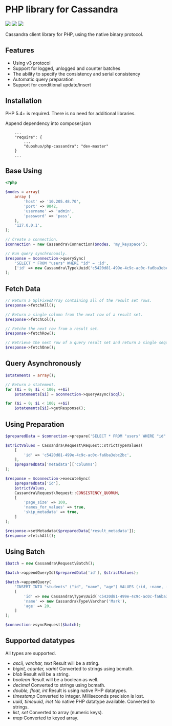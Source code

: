 PHP library for Cassandra
=========================

<a href="https://codeclimate.com/github/duoshuo/php-cassandra/"><img src="https://codeclimate.com/github/duoshuo/php-cassandra.png" /></a>
<a href="https://scrutinizer-ci.com/g/duoshuo/php-cassandra/"><img src="https://scrutinizer-ci.com/g/duoshuo/php-cassandra/badges/quality-score.png?b=master" /></a>
<a href="https://scrutinizer-ci.com/g/duoshuo/php-cassandra/"><img src="https://scrutinizer-ci.com/g/duoshuo/php-cassandra/badges/build.png?b=master" /></a>

Cassandra client library for PHP, using the native binary protocol.

## Features
* Using v3 protocol
* Support for logged, unlogged and counter batches
* The ability to specify the consistency and serial consistency
* Automatic query preparation
* Support for conditional update/insert

## Installation

PHP 5.4+ is required. There is no need for additional libraries.

Append dependency into composer.json

```
	...
	"require": {
		...
		"duoshuo/php-cassandra": "dev-master"
	}
	...
```

## Base Using

```php
<?php

$nodes = array(
	array (
		'host' => '10.205.48.70',
		'port' => 9042,
		'username' => 'admin',
		'password' => 'pass',
	),
	'127.0.0.1',
);

// Create a connection.
$connection = new Cassandra\Connection($nodes, 'my_keyspace');

// Run query synchronously.
$response = $connection->querySync(
	'SELECT * FROM "users" WHERE "id" = :id',
	['id' => new Cassandra\Type\Uuid('c5420d81-499e-4c9c-ac0c-fa6ba3ebc2bc')],
);
```

## Fetch Data

```php
// Return a SplFixedArray containing all of the result set rows.
$response->fetchAll();

// Return a single column from the next row of a result set.
$response->fetchCol();

// Fetche the next row from a result set.
$response->fetchRow();

// Retrieve the next row of a query result set and return a single sequence.
$response->fetchOne();
```

## Query Asynchronously

```php
$statements = array();

// Return a statement.
for ($i = 0; $i < 100; ++$i)
	$statements[$i] = $connection->queryAsync($cql);

for ($i = 0; $i < 100; ++$i)
	$statements[$i]->getResponse();
```

## Using Preparation

```php
$preparedData = $connection->prepare('SELECT * FROM "users" WHERE "id" = :id');

$strictValues = Cassandra\Request\Request::strictTypeValues(
	[
		'id' => 'c5420d81-499e-4c9c-ac0c-fa6ba3ebc2bc',
	],
	$preparedData['metadata']['columns']
);

$response = $connection->executeSync(
	$preparedData['id'],
	$strictValues,
	Cassandra\Request\Request::CONSISTENCY_QUORUM,
	[
		'page_size' => 100,
		'names_for_values' => true,
		'skip_metadata' => true,
	]
);

$response->setMetadata($preparedData['result_metadata']);
$response->fetchAll();
```

## Using Batch

```php
$batch = new Cassandra\Request\Batch();

$batch->appendQueryId($preparedData['id'], $strictValues);

$batch->appendQuery(
	'INSERT INTO "students" ("id", "name", "age") VALUES (:id, :name, :age)',
	[
		'id' => new Cassandra\Type\Uuid('c5420d81-499e-4c9c-ac0c-fa6ba3ebc2bc'),
		'name' => new Cassandra\Type\Varchar('Mark'),
		'age' => 20,
	]
);

$connection->syncRequest($batch);
```

## Supported datatypes

All types are supported.

* *ascii, varchar, text*
  Result will be a string.
* *bigint, counter, varint*
  Converted to strings using bcmath.
* *blob*
  Result will be a string.
* *boolean*
  Result will be a boolean as well.
* *decimal*
  Converted to strings using bcmath.
* *double, float, int*
  Result is using native PHP datatypes.
* *timestamp*
  Converted to integer. Milliseconds precision is lost.
* *uuid, timeuuid, inet*
  No native PHP datatype available. Converted to strings.
* *list, set*
  Converted to array (numeric keys).
* *map*
  Converted to keyed array.
